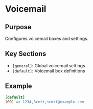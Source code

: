 # Voicemail

## Purpose
Configures voicemail boxes and settings.

## Key Sections
- `[general]`: Global voicemail settings
- `[default]`: Voicemail box definitions

## Example
```ini
[default]
1001 => 1234,Scott,scott@example.com
```
